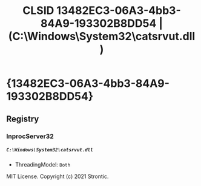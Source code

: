 ﻿---
title: "CLSID 13482EC3-06A3-4bb3-84A9-193302B8DD54 | (C:\\Windows\\System32\\catsrvut.dll)"
excerpt: What is COM-Object CLSID 13482EC3-06A3-4bb3-84A9-193302B8DD54?
---

# {13482EC3-06A3-4bb3-84A9-193302B8DD54}


## Registry


### InprocServer32

##### `C:\Windows\System32\catsrvut.dll`
* ThreadingModel: `Both`

MIT License. Copyright (c) 2021 Strontic.


